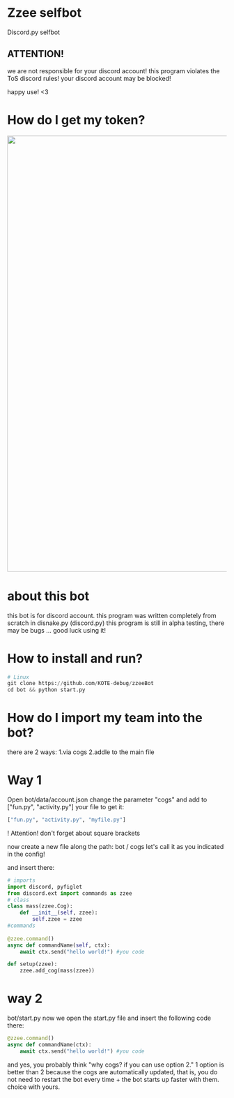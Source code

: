 # Zzee selfbot
Discord.py selfbot

## ATTENTION!
we are not responsible for your discord account!
this program violates the ToS discord rules!
your discord account may be blocked!

happy use! <3

# How do I get my token?
<img src="BigweldIndustries.gif" width="1000">

# about this bot
this bot is for discord account.
this program was written completely from scratch in disnake.py (discord.py)
this program is still in alpha testing, there may be bugs ...
good luck using it!

# How to install and run?
```py
# Linux
git clone https://github.com/KOTE-debug/zzeeBot
cd bot && python start.py
```
# How do I import my team into the bot?
there are 2 ways:
1.via cogs
2.addle to the main file

# Way 1

Open bot/data/account.json
change the parameter "cogs" and add to ["fun.py", "activity.py"]
your file to get it:
```py
["fun.py", "activity.py", "myfile.py"]
```
! Attention! don't forget about square brackets

now create a new file along the path: bot / cogs
let's call it as you indicated in the config!

and insert there:
```py
# imports
import discord, pyfiglet
from discord.ext import commands as zzee 
# class
class mass(zzee.Cog):
    def __init__(self, zzee):
        self.zzee = zzee
#commands
        
@zzee.command()
async def commandName(self, ctx):
    await ctx.send("hello world!") #you code

def setup(zzee):
    zzee.add_cog(mass(zzee))
```
# way 2
bot/start.py
now we open the start.py file
and insert the following code there:
```py
@zzee.command()
async def commandName(ctx):
    await ctx.send("hello world!") #you code
```
and yes, you probably think "why cogs? if you can use option 2."
1 option is better than 2
because the cogs are automatically updated, that is, you do not need to restart the bot every time + the bot starts up faster with them.
choice with yours.
